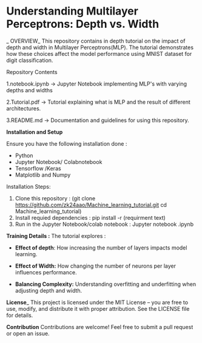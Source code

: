# Understanding Multilayer Perceptrons: Depth vs. Width
_
OVERVIEW_
This repository contains in depth tutorial on the impact of depth and width in Multilayer Perceptrons(MLP). The tutorial demonstrates how these choices affect the model performance using MNIST dataset for digit classification.

Repository Contents

1.notebook.ipynb -> Jupyter Notebook implementing MLP's with varying depths and widths

2.Tutorial.pdf -> Tutorial explaining what is MLP and the result of different architectures.

3.README.md -> Documentation and guidelines for using this repository.

**Installation and Setup**

Ensure you have the following installation done :

* Python 
* Jupyter Notebook/ Colabnotebook
* Tensorflow /Keras
* Matplotlib and Numpy

Installation Steps:

1. Clone this repository : (git clone https://github.com/zk24aao/Machine_learning_tutorial.git
cd Machine_learning_tutorial)
2. Install requied dependencies : pip install -r (requirment text)
3. Run in the Jupyter Notebook/colab notebook : Jupyter notebook .ipynb

**Training  Details :**
The tutorial explores :
  * **Effect of depth**: How increasing the number of layers impacts model learning.

                  
  * **Effect of Width:** How changing the number of neurons per layer influences performance.
                  
  * **Balancing Complexity:**  Understanding overfitting and underfitting when adjusting depth and width.


**License**_
This project is licensed under the MIT License – you are free to use, modify, and distribute it with proper attribution. See the LICENSE file for details.

**Contribution**
Contributions are welcome! Feel free to submit a pull request or open an issue.
 
